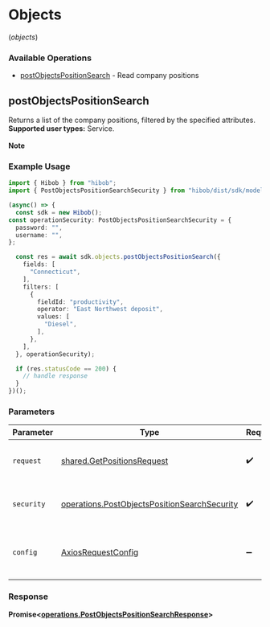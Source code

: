 # Objects
(*objects*)

### Available Operations

* [postObjectsPositionSearch](#postobjectspositionsearch) - Read company positions

## postObjectsPositionSearch

Returns a list of the company positions, filtered by the specified attributes.  <br /><b>Supported user types:</b> Service.<br><br><b>Note</b>

### Example Usage

```typescript
import { Hibob } from "hibob";
import { PostObjectsPositionSearchSecurity } from "hibob/dist/sdk/models/operations";

(async() => {
  const sdk = new Hibob();
const operationSecurity: PostObjectsPositionSearchSecurity = {
  password: "",
  username: "",
};

  const res = await sdk.objects.postObjectsPositionSearch({
    fields: [
      "Connecticut",
    ],
    filters: [
      {
        fieldId: "productivity",
        operator: "East Northwest deposit",
        values: [
          "Diesel",
        ],
      },
    ],
  }, operationSecurity);

  if (res.statusCode == 200) {
    // handle response
  }
})();
```

### Parameters

| Parameter                                                                                                    | Type                                                                                                         | Required                                                                                                     | Description                                                                                                  |
| ------------------------------------------------------------------------------------------------------------ | ------------------------------------------------------------------------------------------------------------ | ------------------------------------------------------------------------------------------------------------ | ------------------------------------------------------------------------------------------------------------ |
| `request`                                                                                                    | [shared.GetPositionsRequest](../../models/shared/getpositionsrequest.md)                                     | :heavy_check_mark:                                                                                           | The request object to use for the request.                                                                   |
| `security`                                                                                                   | [operations.PostObjectsPositionSearchSecurity](../../models/operations/postobjectspositionsearchsecurity.md) | :heavy_check_mark:                                                                                           | The security requirements to use for the request.                                                            |
| `config`                                                                                                     | [AxiosRequestConfig](https://axios-http.com/docs/req_config)                                                 | :heavy_minus_sign:                                                                                           | Available config options for making requests.                                                                |


### Response

**Promise<[operations.PostObjectsPositionSearchResponse](../../models/operations/postobjectspositionsearchresponse.md)>**

